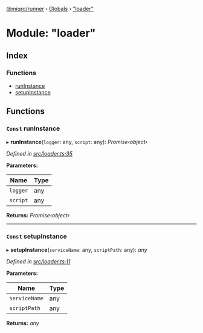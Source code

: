 [@miqro/runner](../README.md) › [Globals](../globals.md) › ["loader"](_loader_.md)

# Module: "loader"

## Index

### Functions

* [runInstance](_loader_.md#const-runinstance)
* [setupInstance](_loader_.md#const-setupinstance)

## Functions

### `Const` runInstance

▸ **runInstance**(`logger`: any, `script`: any): *Promise‹object›*

*Defined in [src/loader.ts:35](https://github.com/claukers/miqro-runner/blob/e36bfec/src/loader.ts#L35)*

**Parameters:**

Name | Type |
------ | ------ |
`logger` | any |
`script` | any |

**Returns:** *Promise‹object›*

___

### `Const` setupInstance

▸ **setupInstance**(`serviceName`: any, `scriptPath`: any): *any*

*Defined in [src/loader.ts:11](https://github.com/claukers/miqro-runner/blob/e36bfec/src/loader.ts#L11)*

**Parameters:**

Name | Type |
------ | ------ |
`serviceName` | any |
`scriptPath` | any |

**Returns:** *any*
